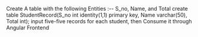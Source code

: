 Create A table with the following Entities :--
S_no, Name, and Total 
  create table StudentRecord(S_no int identity(1,1) primary key, Name varchar(50), Total int);
  input five-five records for each student,
  then Consume it through Angular Frontend

